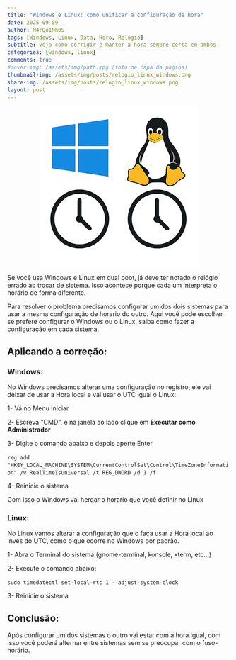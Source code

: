 ```yaml
---
title: "Windows e Linux: como unificar a configuração de hora"
date: 2025-09-09
author: M4rQu1Nh0S
tags: [Windows, Linux, Data, Hora, Relógio]
subtitle: Veja como corrigir e manter a hora sempre certa em ambos
categories: [windows, linux]
comments: true
#cover-img: /assets/img/path.jpg [foto de capa da pagina]
thumbnail-img: /assets/img/posts/relogio_linux_windows.png
share-img: /assets/img/posts/relogio_linux_windows.png
layout: post
---
```


<p align='center'><img alt='ilustração de um relogio abaixo da logo do windows e do linux' src="/assets/img/posts/relogio_linux_windows.png"/></p>
Se você usa Windows e Linux em dual boot, já deve ter notado o relógio errado ao trocar de sistema. Isso acontece porque cada um interpreta o horário de forma diferente.

Para resolver o problema precisamos configurar um dos dois sistemas para usar a mesma configuração de horario do outro. Aqui você pode escolher se prefere configurar o Windows ou o Linux, saiba como fazer a configuração em cada sistema.

## Aplicando a correção:

### Windows:
No Windows precisamos alterar uma configuração no registro, ele vai deixar de usar a Hora local e vai usar o UTC igual o Linux:

1- Vá no Menu Iniciar

2- Escreva "CMD", e na janela ao lado clique em **Executar como Administrador**

3- Digite o comando abaixo e depois aperte Enter

`reg add "HKEY_LOCAL_MACHINE\SYSTEM\CurrentControlSet\Control\TimeZoneInformation" /v RealTimeIsUniversal /t REG_DWORD /d 1 /f`

4- Reinicie o sistema

Com isso o Windows vai herdar o horario que você definir no Linux

### Linux:
No Linux vamos alterar a configuração que o faça usar a Hora local ao invés do UTC, como o que ocorre no Windows por padrão.

1- Abra o Terminal do sistema (gnome-terminal, konsole, xterm, etc...)

2- Execute o comando abaixo:

`sudo timedatectl set-local-rtc 1 --adjust-system-clock`

3- Reinicie o sistema

## Conclusão:
Após configurar um dos sistemas o outro vai estar com a hora igual, com isso você poderá alternar entre sistemas sem se preocupar com o fuso-horário.